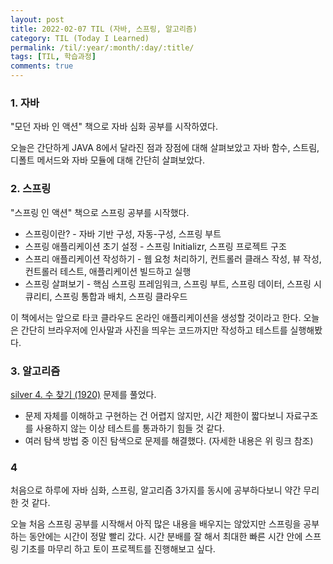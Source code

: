 ```yaml
---
layout: post
title: 2022-02-07 TIL (자바, 스프링, 알고리즘) 
category: TIL (Today I Learned)
permalink: /til/:year/:month/:day/:title/
tags: [TIL, 학습과정]
comments: true
---
```




### 1. 자바

"모던 자바 인 액션" 책으로 자바 심화 공부를 시작하였다.

오늘은 간단하게 JAVA 8에서 달라진 점과 장점에 대해 살펴보았고 자바 함수, 스트림, 디폴트 메서드와 자바 모듈에 대해 간단히 살펴보았다.





### 2. 스프링

"스프링 인 액션" 책으로 스프링 공부를 시작했다.

- 스프링이란? - 자바 기반 구성, 자동-구성, 스프링 부트
- 스프링 애플리케이션 초기 설정 - 스프링 Initializr, 스프링 프로젝트 구조
- 스프리 애플리케이션 작성하기 - 웹 요청 처리하기, 컨트롤러 클래스 작성, 뷰 작성, 컨트롤러 테스트, 애플리케이션 빌드하고 실행
- 스프링 살펴보기 - 핵심 스프링 프레임워크, 스프링 부트, 스프링 데이터, 스프링 시큐리티, 스프링 통합과 배치, 스프링 클라우드



이 책에서는 앞으로 타코 클라우드 온라인 애플리케이션을 생성할 것이라고 한다. 오늘은 간단히 브라우저에 인사말과 사진을 띄우는 코드까지만 작성하고 테스트를 실행해봤다.



### 3. 알고리즘

[silver 4. 수 찾기 (1920)]() 문제를 풀었다.

- 문제 자체를 이해하고 구현하는 건 어렵지 않지만, 시간 제한이 짧다보니 자료구조를 사용하지 않는 이상 테스트를 통과하기 힘들 것 같다.
- 여러 탐색 방법 중 이진 탐색으로 문제를 해결했다. (자세한 내용은 위 링크 참조)





### 4

처음으로 하루에 자바 심화, 스프링, 알고리즘 3가지를 동시에 공부하다보니 약간 무리한 것 같다.



오늘 처음 스프링 공부를 시작해서 아직 많은 내용을 배우지는 않았지만 스프링을 공부하는 동안에는 시간이 정말 빨리 갔다. 시간 분배를 잘 해서 최대한 빠른 시간 안에 스프링 기초를 마무리 하고 토이 프로젝트를 진행해보고 싶다.
